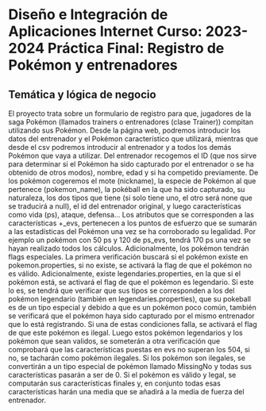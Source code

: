 # Diseño e Integración de Aplicaciones Internet Curso: 2023-2024 Práctica Final: Registro de Pokémon y entrenadores

## Temática y lógica de negocio

El proyecto trata sobre un formulario de registro para que, jugadores de la saga Pokémon (llamados trainers o entrenadores (clase Trainer)) compitan utilizando sus Pokémon. Desde la página web, podremos introducir los datos del entrenador y el Pokémon característico que utilizará, mientras que desde el csv podremos introducir al entrenador y a todos los demás Pokémon que vaya a utilizar.
Del entrenador recogemos el ID (que nos sirve para determinar si el Pokémon ha sido capturado por el entrenador o se ha obtenido de otros modos), nombre, edad y si ha competido previamente.
De los pokémon cogeremos el mote (nickname), la especie de Pokémon al que pertenece (pokemon_name), la pokéball en la que ha sido capturado, su naturaleza, los dos tipos que tiene (si solo tiene uno, el otro será none que se traducirá a null), el id del entrenador original, y luego características como vida (ps), ataque, defensa… Los atributos que se corresponden a las características +_evs, pertenecen a los puntos de esfuerzo que se sumarán a las estadísticas del Pokémon una vez se ha corroborado su legalidad. Por ejemplo un pokémon con 50 ps y 120 de ps_evs, tendrá 170 ps una vez se hayan realizado todos los cálculos.
Adicionalmente, los pokémon tendrán flags especiales. La primera verificación buscará si el pokémon existe en pokemon.properties, si no existe, se activará la flag de que el pokémon no es válido. Adicionalmente, existe legendaries.properties, en la que si el pokémon está, se activará el flag de que el pokémon es legendario. Si este lo es, se tendrá que verificar que sus tipos se corresponden a los del pokémon legendario (también en legendaries.properties), que su pokeball es de un tipo especial y debido a que es un pokémon poco común, también se verificará que el pokémon haya sido capturado por el mismo entrenador que lo está registrando. Si una de estas condiciones falla, se activará el flag de que este pokémon es ilegal.
Luego estos pokémon legendarios y los pokémon que sean validos, se someterán a otra verificación que comprobará que las características puestas en evs no superan los 504, si no, se tacharán como pokémon ilegales. Si los pokémon son ilegales, se convertirán a un tipo especial de pokémon llamado MissingNo y todas sus características pasarán a ser de 0. Si el pokémon es válido y legal, se computarán sus características finales y, en conjunto todas esas características harán una media que se añadirá a la media de fuerza del entrenador. 



